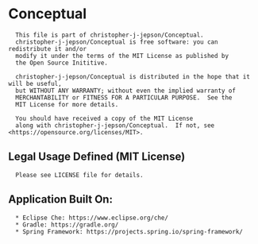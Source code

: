 # Conceptual


      This file is part of christopher-j-jepson/Conceptual. 
      christopher-j-jepson/Conceptual is free software: you can redistribute it and/or
      modify it under the terms of the MIT License as published by
      the Open Source Inititive.
      
      christopher-j-jepson/Conceptual is distributed in the hope that it will be useful,
      but WITHOUT ANY WARRANTY; without even the implied warranty of 
      MERCHANTABILITY or FITNESS FOR A PARTICULAR PURPOSE.  See the 
      MIT License for more details.
      
      You should have received a copy of the MIT License 
      along with christopher-j-jepson/Conceptual.  If not, see <https://opensource.org/licenses/MIT>.



   ## Legal Usage Defined (MIT License)   
   
      Please see LICENSE file for details.
      


   ## Application Built On:
   
      * Eclipse Che: https://www.eclipse.org/che/
      * Gradle: https://gradle.org/
      * Spring Framework: https://projects.spring.io/spring-framework/
